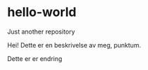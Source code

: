 # hello-world
Just another repository

Hei!
Dette er en beskrivelse av meg, punktum.

Dette er er endring
